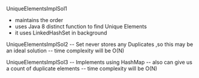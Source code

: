 

UniqueElementsImplSol1 

  - maintains the order
  - uses Java 8 distinct function to find Unique Elements
  - it uses LinkedHashSet in background
  
 UniqueElementsImplSol2
  -- Set never stores any Duplicates ,so this may be an ideal solution 
  -- time complexity will be O(N)
  
UniqueElementsImplSol3
  -- Implements using HashMap
  -- also can give us a count of duplicate elements
  -- time complexity will be O(N)
  
